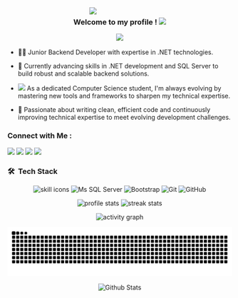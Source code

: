 <img width="320" align="right" src="https://i.pinimg.com/originals/f5/36/01/f53601133f236d1cb167ac19f05a3d60.gif" style="border-radius: 30 px;">
<h3 align="center">
  Welcome to my profile !
  <img src="https://media.giphy.com/media/hvRJCLFzcasrR4ia7z/giphy.gif" width="28">
</h3>


<p align="center">
  <a href="https://github.com/DenverCoder1/readme-typing-svg"><img src="https://readme-typing-svg.herokuapp.com/?lines=Learning%20and%20growing%20every%20day;Code%20Magician;Always%20learning%20new%20tech;Every%20line%20of%20code%20is%20a%20spell&font=Fira%20Code&center=true&width=440&height=45&color=%2333FFAC&vCenter=true&size=22"></a>
</p> 

- 👨‍💻 Junior Backend Developer with expertise in .NET technologies.
  
- 🌱 Currently advancing skills in .NET development and SQL Server to build robust and scalable backend solutions.
  
- <img src="https://media.giphy.com/media/WUlplcMpOCEmTGBtBW/giphy.gif" width="30"> As a dedicated Computer Science student, I'm always evolving by mastering new tools and frameworks to sharpen my technical expertise.
  
- 🔧 Passionate about writing clean, efficient code and continuously improving technical expertise to meet evolving development challenges.

### Connect with Me :

<a href="https://www.linkedin.com/in/rahma-aboshaheen-059868289/" target="_blank"><img src="https://img.shields.io/badge/-Rahma%20Mohmed-0077B5?style=for-the-badge&logo=linkedin&logoColor=white"/></a>
<a href="https://t.me/rahma0M" target="_blank"><img src="https://img.shields.io/badge/-Rahma%20Mohmed-0077B5?style=for-the-badge&logo=Telegram&logoColor=white"/></a>
<a href="https://wa.me/+201010325679" target="_blank"><img src="https://img.shields.io/badge/-Rahma%20Mohmed-0077B5?style=for-the-badge&logo=whatsapp&logoColor=white"/></a>
<a href="https://codeforces.com/profile/rahma1422" target="_blank"><img src="https://img.shields.io/badge/-Codeforces-0077B5?style=for-the-badge&logo=Codeforces&logoColor=white"/></a>

### 🛠 &nbsp;Tech Stack

<p align="center">
    <!-- https://github.com/LelouchFR/skill-icons -->
    <img width="800" src="https://go-skill-icons.vercel.app/api/icons?i=html,css,javascript,cpp,cs,vscode,dotnet,mongo,py&titles=true" alt="skill icons" title="skill icons">
    <img width="70" src="https://img.icons8.com/?size=50&id=laYYF3dV0Iew&format=png&color=000000" alt="Ms SQL Server"/>
    <img width="70" src="https://img.icons8.com/?size=50&id=EzPCiQUqWWEa&format=png&color=000000" alt="Bootstrap"/>
    <img width="70" src="https://img.icons8.com/?size=50&id=20906&format=png&color=000000" alt="Git"/>
    <img width="70" src="https://img.icons8.com/?size=50&id=efFfwotdkiU5&format=png&color=000000" alt="GitHub"/>
</p>

<p align="center">
    <!-- https://github.com/anuraghazra/github-readme-stats -->
    <!-- rules: https://github.com/anuraghazra/github-readme-stats/blob/master/src/calculateRank.js -->
    <img width="400" src="https://github-readme-stats.vercel.app/api?username=rahma-mohmed&show_icons=true&hide_title=true&hide_border=true&theme=transparent&show=prs_merged&number_format=long&count_private=true&include_all_commits=true" alt="profile stats" title="profile stats">
    <!-- https://github.com/DenverCoder1/github-readme-streak-stats -->
    <img width="400" src="https://github-readme-streak-stats-ten-peach.vercel.app?user=rahma-mohmed&theme=transparent&hide_border=true&date_format=%5BY.%5Dn.j" alt="streak stats" title="streak stats" />
</p>

<p align="center">
    <!-- https://github.com/Ashutosh00710/github-readme-activity-graph -->
    <img width="800" src="https://github-readme-activity-graph.vercel.app/graph?username=rahma-mohmed&theme=github-compact&hide_border=true&area=true&custom_title=Activity%20Graph" alt="activity graph" title="activity graph"/>
</p>


<picture>
  <source media="(prefers-color-scheme: dark)" srcset="https://raw.githubusercontent.com/rahma-mohmed/rahma-mohmed/output/github-snake-dark.svg" />
  <source media="(prefers-color-scheme: light)" srcset="https://raw.githubusercontent.com/rahma-mohmed/rahma-mohmed/output/github-snake.svg" />
  <img alt="github-snake" src="https://raw.githubusercontent.com/rahma-mohmed/rahma-mohmed/output/github-snake.svg" />
</picture>


<p align="center">
        <img src="https://raw.githubusercontent.com/mayhemantt/mayhemantt/Update/svg/Bottom.svg" alt="Github Stats" />
</p>


